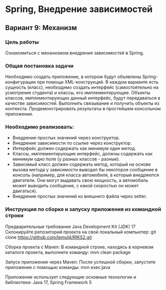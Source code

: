 # Spring, Внедрение зависимостей
## Вариант 9: Механизм

### Цель работы
Ознакомиться с механизмом внедрения зависимостей в Spring.

### Общая постановка задачи
Необходимо создать приложение, в котором будут объявлены Spring-конфигурации при помощи XML-конструкций. В каждом варианте есть сущность (класс), необходимо создать интерфейс (самостоятельно на усмотрение студента) и классы, его имплементирующие. Объекты классов, имплементирующих данный интерфейс, будут передаваться в качестве зависимостей. Выполнить связывание и получить объекты из контекста. Продемонстрировать результаты в простейшем консольном приложении.

### Необходимо реализовать:
- Внедрение простых значений через конструктор.
- Внедрение зависимости по ссылке через конструктор.
- Интерфейс должен содержать как минимум один метод.
- Классы, имплементирующие интерфейс, должны содержать как минимум одно поле (у разных классов - разные).
- Зависимый класс должен содержать метод, который на основе вызова метода у зависимости выводил бы некоторое сообщение в консоль (например, для класса автомобиля, в который внедряются двигатели. Они могут выдавать свою мощность, а автомобиль может выводить сообщение, с какой скоростью он может двигаться).
- Внедрение простых значений из внешнего файла через setter.

### Инструкция по сборке и запуску приложения из командной строки 
Предварительные требования Java Development Kit (JDK) 17 Склонируйте репозиторий проекта на свой локальный компьютер:
git clone https://github.com/lemul4/RIKS2.git

Сборка проекта с Maven: 
В командной строке, находясь в корневом каталоге проекта, выполните команду: mvn clean package

Запуск приложения через Maven:
После успешной сборки, запустите приложение с помощью команды: mvn exec:java

Приложение использует следующие основные технологии и библиотеки: Java 17, Spring Framework 5
